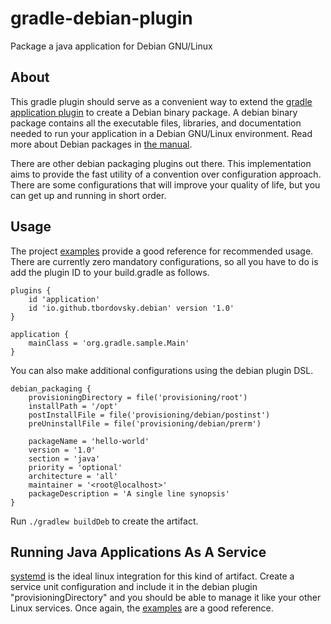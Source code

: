 # gradle-debian-plugin
Package a java application for Debian GNU/Linux

## About
This gradle plugin should serve as a convenient way to extend the [gradle application plugin](https://docs.gradle.org/current/userguide/application_plugin.html) to create a Debian binary package. A debian binary package contains all the executable files, libraries, and documentation needed to run your application in a Debian GNU/Linux environment. Read more about Debian packages in [the manual](https://www.debian.org/doc/manuals/debian-faq/pkg-basics.en.html).

There are other debian packaging plugins out there. This implementation aims to provide the fast utility of a convention over configuration approach. There are some configurations that will improve your quality of life, but you can get up and running in short order.

## Usage
The project [examples](examples) provide a good reference for recommended usage. There are currently zero mandatory configurations, so all you have to do is add the plugin ID to your build.gradle as follows.

```
plugins {
    id 'application'
    id 'io.github.tbordovsky.debian' version '1.0'
}

application {
    mainClass = 'org.gradle.sample.Main'
}
```

You can also make additional configurations using the debian plugin DSL.

```
debian_packaging {
    provisioningDirectory = file('provisioning/root')
    installPath = '/opt'
    postInstallFile = file('provisioning/debian/postinst')
    preUninstallFile = file('provisioning/debian/prerm')

    packageName = 'hello-world'
    version = '1.0'
    section = 'java'
    priority = 'optional'
    architecture = 'all'
    maintainer = '<root@localhost>'
    packageDescription = 'A single line synopsis'
}
```

Run `./gradlew buildDeb` to create the artifact.

## Running Java Applications As A Service
[systemd](https://systemd.io/) is the ideal linux integration for this kind of artifact. Create a service unit configuration and include it in the debian plugin "provisioningDirectory" and you should be able to manage it like your other Linux services. Once again, the [examples](examples) are a good reference.
